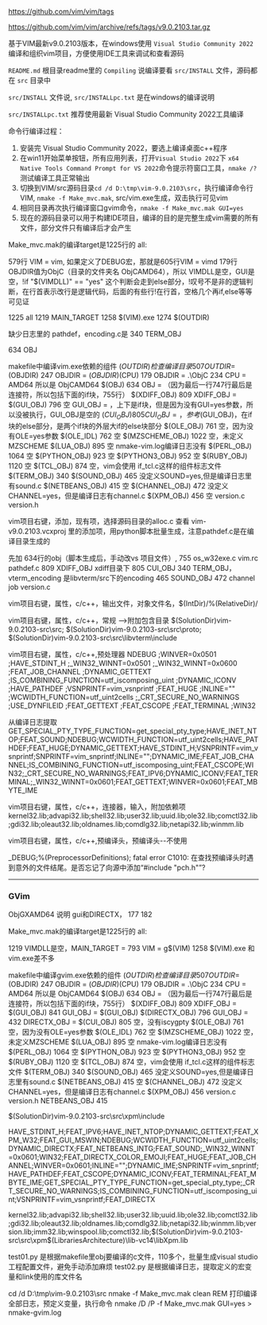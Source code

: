 
https://github.com/vim/vim/tags

https://github.com/vim/vim/archive/refs/tags/v9.0.2103.tar.gz

基于VIM最新v9.0.2103版本，在windows使用 `Visual Studio Community 2022` 编译和组织vim项目，方便使用IDE工具来调试和查看源码

`README.md` 根目录readme里的 `Compiling` 说编译要看 `src/INSTALL` 文件，源码都在 `src` 目录中

`src/INSTALL` 文件说, `src/INSTALLpc.txt` 是在windows的编译说明

`src/INSTALLpc.txt` 推荐使用最新 Visual Studio Community 2022工具编译

命令行编译过程：
1. 安装完 Visual Studio Community 2022，要选上编译桌面c++程序
2. 在win11开始菜单按钮，所有应用列表，打开`Visual Studio 2022`下 `x64 Native Tools Command Prompt for VS 2022`命令提示符窗口工具，`nmake /?` 测试编译工具正常输出
3. 切换到VIM/src源码目录`cd /d D:\tmp\vim-9.0.2103\src`，执行编译命令行VIM, `nmake -f Make_mvc.mak`, src/vim.exe生成，双击执行可见vim
4. 相同目录再次执行编译窗口gvim命令，`nmake -f Make_mvc.mak GUI=yes`
5. 现在的源码目录可以用于构建IDE项目，编译的目的是完整生成vim需要的所有文件，部分文件只有编译后才会产生

Make_mvc.mak的编译target是1225行的 all:

579行 VIM = vim, 如果定义了DEBUG宏，那就是605行VIM = vimd
179行OBJDIR值为ObjC（目录的文件夹名 ObjCAMD64），所以 VIMDLL是空，GUI是空，!if "$(VIMDLL)" == "yes" 这个判断会走到else部分，!叹号不是非的逻辑判断，在行首表示改行是逻辑代码，后面的有些行!在行首，空格几个再if,else等等可见证

1225  all
1219  MAIN_TARGET
1258  $(VIM).exe
1274  $(OUTDIR)

缺少日志里的 pathdef，encoding.c是 340 TERM_OBJ

634  OBJ

makefile中编译vim.exe依赖的组件
$(OUTDIR)  检查编译目录 507 OUTDIR=$(OBJDIR)  247  OBJDIR = $(OBJDIR)$(CPU)  179  OBJDIR = .\ObjC  234  CPU = AMD64  所以是 ObjCAMD64
$(OBJ)    634 OBJ = （因为最后一行747行最后是连接符，所以包括下面的if块，755行）
$(XDIFF_OBJ)   809  XDIFF_OBJ =
$(GUI_OBJ)   796 空 GUI_OBJ = ，上下是if块，但是因为没有GUI=yes参数，所以没被执行，GUI_OBJ是空的
$(CUI_OBJ)   805 CUI_OBJ = ，参考$(GUI_OBJ)，在if块的else部分，是两个if块的外层大if的else块部分
$(OLE_OBJ)   761 空，因为没有OLE=yes参数
$(OLE_IDL)   762 空
$(MZSCHEME_OBJ)   1022 空，未定义MZSCHEME
$(LUA_OBJ)   895 空  nmake-vim.log编译日志没有
$(PERL_OBJ)  1064 空
$(PYTHON_OBJ)  923 空
$(PYTHON3_OBJ)  952 空
$(RUBY_OBJ)   1120 空
$(TCL_OBJ)    874 空，vim会使用 if_tcl.c这样的组件标志文件
$(TERM_OBJ)   340
$(SOUND_OBJ)  465 没定义SOUND=yes,但是编译日志里有sound.c
$(NETBEANS_OBJ)  415 空
$(CHANNEL_OBJ)   472 没定义CHANNEL=yes，但是编译日志有channel.c
$(XPM_OBJ)   456 空
version.c
version.h


vim项目右键，添加，现有项，选择源码目录的alloc.c
查看 vim-v9.0.2103.vcxproj 里的添加项，用python脚本批量生成，注意pathdef.c是在编译目录生成的

先加 634行的obj（脚本生成后，手动改vs 项目文件）, 755 os_w32exe.c  vim.rc
pathdef.c
809 XDIFF_OBJ  xdiff目录下
805 CUI_OBJ
340 TERM_OBJ，vterm_encoding 是libvterm/src下的encoding
465 SOUND_OBJ
472 channel job
version.c

vim项目右键，属性，c/c++，输出文件，对象文件名，$(IntDir)/%(RelativeDir)/


vim项目右键，属性，c/c++，常规 —>附加包含目录
$(SolutionDir)vim-9.0.2103-src\src; $(SolutionDir)vim-9.0.2103-src\src\proto; $(SolutionDir)vim-9.0.2103-src\src\libvterm\include


vim项目右键，属性，c/c++,预处理器
NDEBUG ;WINVER=0x0501 ;HAVE_STDINT_H ;_WIN32_WINNT=0x0501 ;_WIN32_WINNT=0x0600 ;FEAT_JOB_CHANNEL ;DYNAMIC_GETTEXT ;IS_COMBINING_FUNCTION=utf_iscomposing_uint ;DYNAMIC_ICONV ;HAVE_PATHDEF ;VSNPRINTF=vim_vsnprintf ;FEAT_HUGE ;INLINE="" ;WCWIDTH_FUNCTION=utf_uint2cells ;_CRT_SECURE_NO_WARNINGS ;USE_DYNFILEID ;FEAT_GETTEXT ;FEAT_CSCOPE ;FEAT_TERMINAL ;WIN32 

从编译日志提取
GET_SPECIAL_PTY_TYPE_FUNCTION=get_special_pty_type;HAVE_INET_NTOP;FEAT_SOUND;NDEBUG;WCWIDTH_FUNCTION=utf_uint2cells;HAVE_PATHDEF;FEAT_HUGE;DYNAMIC_GETTEXT;HAVE_STDINT_H;VSNPRINTF=vim_vsnprintf;SNPRINTF=vim_snprintf;INLINE="";DYNAMIC_IME;FEAT_JOB_CHANNEL;IS_COMBINING_FUNCTION=utf_iscomposing_uint;FEAT_CSCOPE;WIN32;_CRT_SECURE_NO_WARNINGS;FEAT_IPV6;DYNAMIC_ICONV;FEAT_TERMINAL;_WIN32_WINNT=0x0601;FEAT_GETTEXT;WINVER=0x0601;FEAT_MBYTE_IME

vim项目右键，属性，c/c++，连接器，输入，附加依赖项
kernel32.lib;advapi32.lib;shell32.lib;user32.lib;uuid.lib;ole32.lib;comctl32.lib;gdi32.lib;oleaut32.lib;oldnames.lib;comdlg32.lib;netapi32.lib;winmm.lib


vim项目右键，属性，c/c++,预编译头，预编译头--不使用

_DEBUG;%(PreprocessorDefinitions);
fatal  error C1010: 在查找预编译头时遇到意外的文件结尾。是否忘记了向源中添加“#include "pch.h"”?

---

### GVim

ObjGXAMD64 说明 gui和DIRECTX，  177  182

Make_mvc.mak的编译target是1225行的 all:

1219 VIMDLL是空，MAIN_TARGET =
793  VIM = g$(VIM)
1258 $(VIM).exe  和vim.exe差不多

makefile中编译gvim.exe依赖的组件
$(OUTDIR)  检查编译目录 507 OUTDIR=$(OBJDIR)  247  OBJDIR = $(OBJDIR)$(CPU)  179  OBJDIR = .\ObjC  234  CPU = AMD64  所以是 ObjCAMD64
$(OBJ)    634 OBJ = （因为最后一行747行最后是连接符，所以包括下面的if块，755行）
$(XDIFF_OBJ)   809  XDIFF_OBJ =
$(GUI_OBJ)   841  GUI_OBJ = $(GUI_OBJ) $(DIRECTX_OBJ) 796  GUI_OBJ =  432 DIRECTX_OBJ	=
$(CUI_OBJ)   805 空，没有iscygpty
$(OLE_OBJ)   761 空，因为没有OLE=yes参数
$(OLE_IDL)   762 空
$(MZSCHEME_OBJ)   1022 空，未定义MZSCHEME
$(LUA_OBJ)   895 空  nmake-vim.log编译日志没有
$(PERL_OBJ)  1064 空
$(PYTHON_OBJ)  923 空
$(PYTHON3_OBJ)  952 空
$(RUBY_OBJ)   1120 空
$(TCL_OBJ)    874 空，vim会使用 if_tcl.c这样的组件标志文件
$(TERM_OBJ)   340
$(SOUND_OBJ)  465 没定义SOUND=yes,但是编译日志里有sound.c
$(NETBEANS_OBJ)  415 空
$(CHANNEL_OBJ)   472 没定义CHANNEL=yes，但是编译日志有channel.c
$(XPM_OBJ)   456
version.c
version.h
NETBEANS_OBJ  415

$(SolutionDir)vim-9.0.2103-src\src\xpm\include

HAVE_STDINT_H;FEAT_IPV6;HAVE_INET_NTOP;DYNAMIC_GETTEXT;FEAT_XPM_W32;FEAT_GUI_MSWIN;NDEBUG;WCWIDTH_FUNCTION=utf_uint2cells;DYNAMIC_DIRECTX;FEAT_NETBEANS_INTG;FEAT_SOUND;_WIN32_WINNT=0x0601;WIN32;FEAT_DIRECTX_COLOR_EMOJI;FEAT_HUGE;FEAT_JOB_CHANNEL;WINVER=0x0601;INLINE="";DYNAMIC_IME;SNPRINTF=vim_snprintf;HAVE_PATHDEF;FEAT_CSCOPE;DYNAMIC_ICONV;FEAT_TERMINAL;FEAT_MBYTE_IME;GET_SPECIAL_PTY_TYPE_FUNCTION=get_special_pty_type;_CRT_SECURE_NO_WARNINGS;IS_COMBINING_FUNCTION=utf_iscomposing_uint;VSNPRINTF=vim_vsnprintf;FEAT_DIRECTX


kernel32.lib;advapi32.lib;shell32.lib;user32.lib;uuid.lib;ole32.lib;comctl32.lib;gdi32.lib;oleaut32.lib;oldnames.lib;comdlg32.lib;netapi32.lib;winmm.lib;version.lib;imm32.lib;winspool.lib;comctl32.lib;$(SolutionDir)vim-9.0.2103-src\src\xpm\$(LibrariesArchitecture)\lib-vc14\libXpm.lib


test01.py  是根据makefile里obj要编译的c文件，110多个，批量生成visual studio工程配置文件，避免手动添加麻烦
test02.py  是根据编译日志，提取定义的宏变量和link使用的库文件名

cd /d D:\tmp\vim-9.0.2103\src
nmake -f Make_mvc.mak clean
REM 打印编译全部日志，预定义变量，执行命令
nmake /D /P -f Make_mvc.mak GUI=yes > nmake-gvim.log
